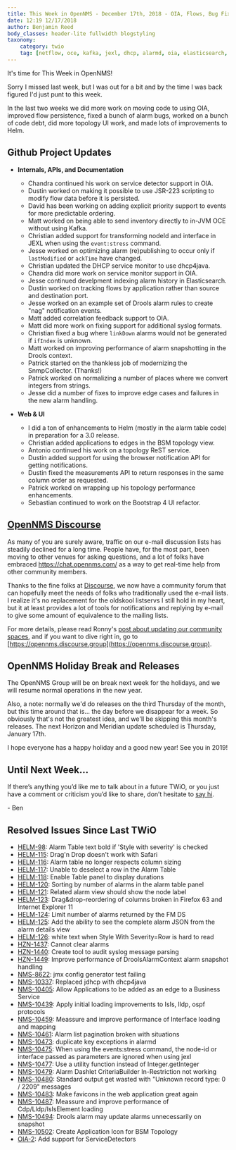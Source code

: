 ```yaml
---
title: This Week in OpenNMS - December 17th, 2018 - OIA, Flows, Bug Fixing and Code Debt, Topology, Helm, and Holidays! &#x2744; &#x1F381;
date: 12:19 12/17/2018
author: Benjamin Reed
body_classes: header-lite fullwidth blogstyling
taxonomy:
    category: twio
    tag: [netflow, oce, kafka, jexl, dhcp, alarmd, oia, elasticsearch, snmp, helm, bsm, topology, notifications, bootstrap, holiday]
---
```


It's time for This Week in OpenNMS!

Sorry I missed last week, but I was out for a bit and by the time I was back figured I'd just punt to this week.

In the last two weeks we did more work on moving code to using OIA, improved flow persistence, fixed a bunch of alarm bugs, worked on a bunch of code debt, did more topology UI work, and made lots of improvements to Helm.

<!-- git log --author=bamboo@opennms.org --invert-grep --all --no-merges --color=always --since='2018-12-03 00:00:00' --until='2018-12-17 00:00:00' --format='%Cblue%ai %Cgreen%aN %Creset%s %Cblue(%H)%Cred%d' --author-date-order | sort | less -R -->


## Github Project Updates

* __Internals, APIs, and Documentation__

  * Chandra continued his work on service detector support in OIA.
  * Dustin worked on making it possible to use JSR-223 scripting to modify flow data before it is persisted.
  * David has been working on adding explicit priority support to events for more predictable ordering.
  * Matt worked on being able to send inventory directly to in-JVM OCE without using Kafka.
  * Christian added support for transforming nodeId and interface in JEXL when using the `event:stress` command.
  * Jesse worked on optimizing alarm (re)publishing to occur only if `lastModified` or `ackTime` have changed.
  * Christian updated the DHCP service monitor to use dhcp4java.
  * Chandra did more work on service monitor support in OIA.
  * Jesse continued develpment indexing alarm history in Elasticsearch.
  * Dustin worked on tracking flows by application rather than source and destination port.
  * Jesse worked on an example set of Drools alarm rules to create "nag" notification events.
  * Matt added correlation feedback support to OIA.
  * Matt did more work on fixing support for additional syslog formats.
  * Christian fixed a bug where `linkDown` alarms would not be generated if `ifIndex` is unknown.
  * Matt worked on improving performance of alarm snapshotting in the Drools context.
  * Patrick started on the thankless job of modernizing the SnmpCollector. (Thanks!)
  * Patrick worked on normalizing a number of places where we convert integers from strings.
  * Jesse did a number of fixes to improve edge cases and failures in the new alarm handling.

* __Web & UI__

  * I did a ton of enhancements to Helm (mostly in the alarm table code) in preparation for a 3.0 release.
  * Christian added applications to edges in the BSM topology view.
  * Antonio continued his work on a topology ReST service.
  * Dustin added support for using the browser notification API for getting notifications.
  * Dustin fixed the measurements API to return responses in the same column order as requested.
  * Patrick worked on wrapping up his topology performance enhancements.
  * Sebastian continued to work on the Bootstrap 4 UI refactor.


## [OpenNMS Discourse](https://opennms.discourse.group)

As many of you are surely aware, traffic on our e-mail discussion lists has steadily declined for a long time.
People have, for the most part, been moving to other venues for asking questions, and a lot of folks have embraced https://chat.opennms.com/ as a way to get real-time help from other community members.

Thanks to the fine folks at [Discourse](https://www.discourse.org/), we now have a community forum that can hopefully meet the needs of folks who traditionally used the e-mail lists.
I realize it's no replacement for the oldskool listservs I still hold in my heart, but it at least provides a lot of tools for notifications and replying by e-mail to give some amount of equivalence to the mailing lists.

For more details, please read Ronny's [post about updating our community spaces](https://www.opennms.org/en/blog/2018-12-13-opennms-and-discourse), and if you want to dive right in, go to [https://opennms.discourse.group](https://opennms.discourse.group).


## OpenNMS Holiday Break and Releases

The OpenNMS Group will be on break next week for the holidays, and we will resume normal operations in the new year.

Also, a note: normally we'd do releases on the third Thursday of the month, but this time around that is... the day before we disappear for a week.
So obviously that's not the greatest idea, and we'll be skipping this month's releases.
The next Horizon and Meridian update scheduled is Thursday, January 17th.

I hope everyone has a happy holiday and a good new year!
See you in 2019!

<!--
## Upcoming Events and Appearances

* **[OpenNMS Training - December 10th through 14th, 2018](https://www.opennms.com/training/)**

  The OpenNMS Group will be [offering hands-on OpenNMS training](https://www.opennms.com/training/) in our Apex, NC office.
-->

## Until Next Week…

If there’s anything you’d like me to talk about in a future TWiO, or you just have a comment or criticism you’d like to share, don’t hesitate to [say hi](mailto:twio@opennms.org).

\- Ben

<!--
  https://github.com/OpenNMS/twio-fodder/blob/master/scripts/twio-issues-list.pl
-->

## Resolved Issues Since Last TWiO

* [HELM-98](https://issues.opennms.org/browse/HELM-98): Alarm Table text bold if 'Style with severity' is checked
* [HELM-115](https://issues.opennms.org/browse/HELM-115): Drag'n Drop doesn't work with Safari
* [HELM-116](https://issues.opennms.org/browse/HELM-116): Alarm table no longer respects column sizing
* [HELM-117](https://issues.opennms.org/browse/HELM-117): Unable to deselect a row in the Alarm Table
* [HELM-118](https://issues.opennms.org/browse/HELM-118): Enable Table panel to display durations
* [HELM-120](https://issues.opennms.org/browse/HELM-120): Sorting by number of alarms in the alarm table panel
* [HELM-121](https://issues.opennms.org/browse/HELM-121): Related alarm view should show the node label
* [HELM-123](https://issues.opennms.org/browse/HELM-123): Drag&drop-reordering of columns broken in Firefox 63 and Internet Explorer 11
* [HELM-124](https://issues.opennms.org/browse/HELM-124): Limit number of alarms returned by the FM DS
* [HELM-125](https://issues.opennms.org/browse/HELM-125): Add the ability to see the complete alarm JSON from the alarm details view
* [HELM-126](https://issues.opennms.org/browse/HELM-126): white text when Style With Severity=Row is hard to read
* [HZN-1437](https://issues.opennms.org/browse/HZN-1437): Cannot clear alarms
* [HZN-1440](https://issues.opennms.org/browse/HZN-1440): Create tool to audit syslog message parsing
* [HZN-1449](https://issues.opennms.org/browse/HZN-1449): Improve performance of DroolsAlarmContext alarm snapshot handling
* [NMS-8622](https://issues.opennms.org/browse/NMS-8622): jmx config generator test failing
* [NMS-10337](https://issues.opennms.org/browse/NMS-10337): Replaced jdhcp with dhcp4java
* [NMS-10405](https://issues.opennms.org/browse/NMS-10405): Allow Applications to be added as an edge to a Business Service
* [NMS-10439](https://issues.opennms.org/browse/NMS-10439): Apply initial loading improvements to IsIs, lldp, ospf protocols
* [NMS-10459](https://issues.opennms.org/browse/NMS-10459): Meassure and improve performance of Interface loading and mapping
* [NMS-10461](https://issues.opennms.org/browse/NMS-10461): Alarm list pagination broken with situations
* [NMS-10473](https://issues.opennms.org/browse/NMS-10473): duplicate key exceptions in alarmd
* [NMS-10475](https://issues.opennms.org/browse/NMS-10475): When using the events:stress command, the node-id or interface passed as parameters are ignored when using jexl
* [NMS-10477](https://issues.opennms.org/browse/NMS-10477): Use a utility function instead of Integer.getInteger
* [NMS-10479](https://issues.opennms.org/browse/NMS-10479): Alarm Dashlet CriteriaBuilder In-Restriction not working
* [NMS-10480](https://issues.opennms.org/browse/NMS-10480): Standard output get wasted with "Unknown record type: 0 / 2209" messages
* [NMS-10483](https://issues.opennms.org/browse/NMS-10483): Make favicons in the web application great again
* [NMS-10487](https://issues.opennms.org/browse/NMS-10487): Meassure and improve performance of Cdp/Lldp/IsIsElement loading
* [NMS-10494](https://issues.opennms.org/browse/NMS-10494): Drools alarm may update alarms unnecessarily on snapshot
* [NMS-10502](https://issues.opennms.org/browse/NMS-10502): Create Application Icon for BSM Topology
* [OIA-2](https://issues.opennms.org/browse/OIA-2): Add support for ServiceDetectors